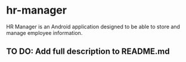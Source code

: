 # hr-manager
HR Manager is an Android application designed to be able to store and manage employee information.

## TO DO: Add full description to README.md
